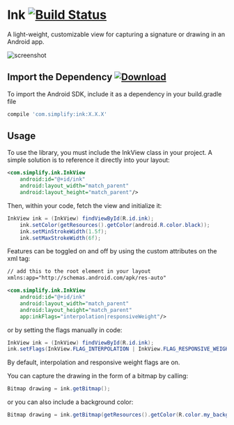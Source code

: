 # Ink [![Build Status](https://travis-ci.org/simplifycom/ink-android.svg?branch=master)](https://travis-ci.org/simplifycom/ink-android)

A light-weight, customizable view for capturing a signature or drawing in an Android app.

![screenshot](./screenshot.png)

## Import the Dependency [ ![Download](https://api.bintray.com/packages/simplify/Android/simplify-ink-android/images/download.svg) ](https://bintray.com/simplify/Android/simplify-ink-android/_latestVersion)

To import the Android SDK, include it as a dependency in your build.gradle file
```groovy
compile 'com.simplify:ink:X.X.X'
```

## Usage

To use the library, you must include the InkView class in your project. A simple solution is to reference it directly into your layout:
```xml
<com.simplify.ink.InkView
    android:id="@+id/ink"
    android:layout_width="match_parent"
    android:layout_height="match_parent"/>
```

Then, within your code, fetch the view and initialize it:

```java
InkView ink = (InkView) findViewById(R.id.ink);
    ink.setColor(getResources().getColor(android.R.color.black));
    ink.setMinStrokeWidth(1.5f);
    ink.setMaxStrokeWidth(6f);
```

Features can be toggled on and off by using the custom attributes on the xml tag:

```xml
// add this to the root element in your layout
xmlns:app="http://schemas.android.com/apk/res-auto"

<com.simplify.ink.InkView
    android:id="@+id/ink"
    android:layout_width="match_parent"
    android:layout_height="match_parent"
    app:inkFlags="interpolation|responsiveWeight"/>
```

or by setting the flags manually in code:

```java
InkView ink = (InkView) findViewById(R.id.ink);
ink.setFlags(InkView.FLAG_INTERPOLATION | InkView.FLAG_RESPONSIVE_WEIGHT);
```

By default, interpolation and responsive weight flags are on.

You can capture the drawing in the form of a bitmap by calling:

```java
Bitmap drawing = ink.getBitmap();
```

or you can also include a background color:

```java
Bitmap drawing = ink.getBitmap(getResources().getColor(R.color.my_background_color));
```